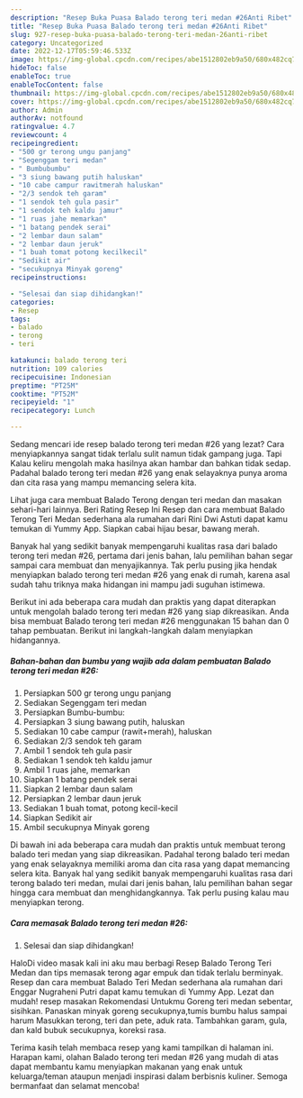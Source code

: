 ```yaml
---
description: "Resep Buka Puasa Balado terong teri medan #26Anti Ribet"
title: "Resep Buka Puasa Balado terong teri medan #26Anti Ribet"
slug: 927-resep-buka-puasa-balado-terong-teri-medan-26anti-ribet
category: Uncategorized
date: 2022-12-17T05:59:46.533Z
image: https://img-global.cpcdn.com/recipes/abe1512802eb9a50/680x482cq70/balado-terong-teri-medan-26-foto-resep-utama.jpg
hideToc: false
enableToc: true
enableTocContent: false
thumbnail: https://img-global.cpcdn.com/recipes/abe1512802eb9a50/680x482cq70/balado-terong-teri-medan-26-foto-resep-utama.jpg
cover: https://img-global.cpcdn.com/recipes/abe1512802eb9a50/680x482cq70/balado-terong-teri-medan-26-foto-resep-utama.jpg
author: Admin
authorAv: notfound
ratingvalue: 4.7
reviewcount: 4
recipeingredient:
- "500 gr terong ungu panjang"
- "Segenggam teri medan"
- " Bumbubumbu"
- "3 siung bawang putih haluskan"
- "10 cabe campur rawitmerah haluskan"
- "2/3 sendok teh garam"
- "1 sendok teh gula pasir"
- "1 sendok teh kaldu jamur"
- "1 ruas jahe memarkan"
- "1 batang pendek serai"
- "2 lembar daun salam"
- "2 lembar daun jeruk"
- "1 buah tomat potong kecilkecil"
- "Sedikit air"
- "secukupnya Minyak goreng"
recipeinstructions:

- "Selesai dan siap dihidangkan!"
categories:
- Resep
tags:
- balado
- terong
- teri

katakunci: balado terong teri 
nutrition: 109 calories
recipecuisine: Indonesian
preptime: "PT25M"
cooktime: "PT52M"
recipeyield: "1"
recipecategory: Lunch

---
```



Sedang mencari ide resep balado terong teri medan #26 yang lezat? Cara menyiapkannya sangat tidak terlalu sulit namun tidak gampang juga. Tapi Kalau keliru mengolah maka hasilnya akan hambar dan bahkan tidak sedap. Padahal balado terong teri medan #26 yang enak selayaknya punya aroma dan cita rasa yang mampu memancing selera kita.


Lihat juga cara membuat Balado Terong dengan teri medan dan masakan sehari-hari lainnya. Beri Rating Resep Ini Resep dan cara membuat Balado Terong Teri Medan sederhana ala rumahan dari Rini Dwi Astuti dapat kamu temukan di Yummy App. Siapkan cabai hijau besar, bawang merah.

Banyak hal yang sedikit banyak mempengaruhi kualitas rasa dari balado terong teri medan #26, pertama dari jenis bahan, lalu pemilihan bahan segar sampai cara membuat dan menyajikannya. Tak perlu pusing jika hendak menyiapkan balado terong teri medan #26 yang enak di rumah, karena asal sudah tahu triknya maka hidangan ini mampu jadi suguhan istimewa.


Berikut ini ada beberapa cara mudah dan praktis yang dapat diterapkan untuk mengolah balado terong teri medan #26 yang siap dikreasikan. Anda bisa membuat Balado terong teri medan #26 menggunakan 15 bahan dan 0 tahap pembuatan. Berikut ini langkah-langkah dalam menyiapkan hidangannya.

<!--inarticleads1-->

##### Bahan-bahan dan bumbu yang wajib ada dalam pembuatan Balado terong teri medan #26:

1. Persiapkan 500 gr terong ungu panjang
1. Sediakan Segenggam teri medan
1. Persiapkan  Bumbu-bumbu:
1. Persiapkan 3 siung bawang putih, haluskan
1. Sediakan 10 cabe campur (rawit+merah), haluskan
1. Sediakan 2/3 sendok teh garam
1. Ambil 1 sendok teh gula pasir
1. Sediakan 1 sendok teh kaldu jamur
1. Ambil 1 ruas jahe, memarkan
1. Siapkan 1 batang pendek serai
1. Siapkan 2 lembar daun salam
1. Persiapkan 2 lembar daun jeruk
1. Sediakan 1 buah tomat, potong kecil-kecil
1. Siapkan Sedikit air
1. Ambil secukupnya Minyak goreng


Di bawah ini ada beberapa cara mudah dan praktis untuk membuat terong balado teri medan yang siap dikreasikan. Padahal terong balado teri medan yang enak selayaknya memiliki aroma dan cita rasa yang dapat memancing selera kita. Banyak hal yang sedikit banyak mempengaruhi kualitas rasa dari terong balado teri medan, mulai dari jenis bahan, lalu pemilihan bahan segar hingga cara membuat dan menghidangkannya. Tak perlu pusing kalau mau menyiapkan terong. 

<!--inarticleads2-->

##### Cara memasak Balado terong teri medan #26:


1. Selesai dan siap dihidangkan!

HaloDi video masak kali ini aku mau berbagi Resep Balado Terong Teri Medan dan tips memasak terong agar empuk dan tidak terlalu berminyak. Resep dan cara membuat Balado Teri Medan sederhana ala rumahan dari Enggar Nugraheni Putri dapat kamu temukan di Yummy App. Lezat dan mudah! resep masakan Rekomendasi Untukmu Goreng teri medan sebentar, sisihkan. Panaskan minyak goreng secukupnya,tumis bumbu halus sampai harum Masukkan terong, teri dan pete, aduk rata. Tambahkan garam, gula, dan kald bubuk secukupnya, koreksi rasa. 

Terima kasih telah membaca resep yang kami tampilkan di halaman ini. Harapan kami, olahan Balado terong teri medan #26 yang mudah di atas dapat membantu kamu menyiapkan makanan yang enak untuk keluarga/teman ataupun menjadi inspirasi dalam berbisnis kuliner. Semoga bermanfaat dan selamat mencoba!
